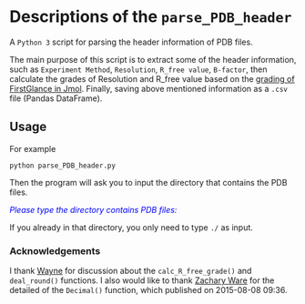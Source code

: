 # Descriptions of the `parse_PDB_header`
A `Python 3` script for parsing the header information of PDB files.

  The main purpose of this script is to extract some of the header information, such as `Experiment Method`, `Resolution`, `R_free value`, `B-factor`, then calculate the grades of Resolution and R_free value based on the [grading of FirstGlance in Jmol](http://bioinformatics.org/firstglance/fgij/notes.htm#grading). Finally, saving above mentioned information as a `.csv` file (Pandas DataFrame). 


## Usage

For example
~~~
python parse_PDB_header.py
~~~
Then the program will ask you to input the directory that contains the PDB files. 
<p><span style="color:blue"><em>Please type the directory contains PDB files:</em>   </span></p>

If you already in that directory, you only need to type `./` as input.

### Acknowledgements
I thank [Wayne](https://github.com/fomightez) for discussion about the `calc_R_free_grade()` and `deal_round()` functions. 
I also would like to thank [Zachary Ware](http://bugs.python.org/issue24827?@ok_message=msg%20299498%20created%0Aissue%2024827%20message_count%2C%20messages%20edited%20ok&@template=item) for the detailed of the `Decimal()` function, which published on 2015-08-08 09:36.
